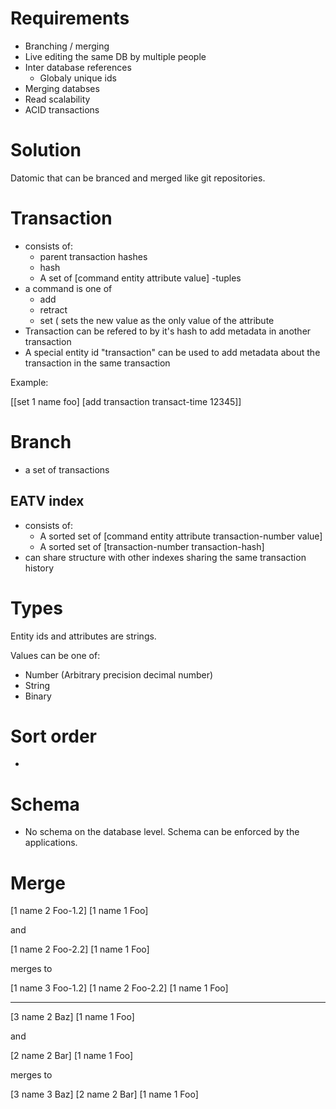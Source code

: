 # Requirements

* Branching / merging
* Live editing the same DB by multiple people
* Inter database references
  * Globaly unique ids
* Merging databses
* Read scalability
* ACID transactions

# Solution

Datomic that can be branced and merged like git repositories.

# Transaction

* consists of:
  * parent transaction hashes
  * hash
  * A set of [command entity attribute value] -tuples
* a command is one of
  * add
  * retract
  * set ( sets the new value as the only value of the attribute
* Transaction can be refered to by it's hash to add metadata in another transaction
* A special entity id "transaction" can be used to add metadata about the transaction in the same transaction

Example:

  [[set 1 name foo]
   [add transaction transact-time 12345]]

# Branch

* a set of transactions

## EATV index

* consists of:
  * A sorted set of [command entity attribute transaction-number value]
  * A sorted set of [transaction-number transaction-hash]
* can share structure with other indexes sharing the same transaction history

# Types

Entity ids and attributes are strings.

Values can be one of:

* Number (Arbitrary precision decimal number)
* String
* Binary

# Sort order

* 

# Schema

* No schema on the database level. Schema can be enforced by the applications.

# Merge

  [1 name 2 Foo-1.2]
  [1 name 1 Foo]
  
  and
  
  [1 name 2 Foo-2.2]
  [1 name 1 Foo]
  
  merges to
  
  [1 name 3 Foo-1.2]
  [1 name 2 Foo-2.2]
  [1 name 1 Foo]
  
  --------------------
  
  [3 name 2 Baz]
  [1 name 1 Foo]
  
  and
  
  [2 name 2 Bar]
  [1 name 1 Foo]
  
  merges to
  
  [3 name 3 Baz]
  [2 name 2 Bar]
  [1 name 1 Foo]



